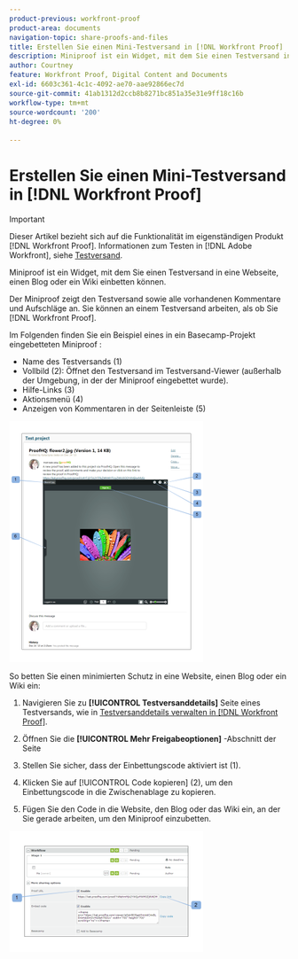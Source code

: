 ```yaml
---
product-previous: workfront-proof
product-area: documents
navigation-topic: share-proofs-and-files
title: Erstellen Sie einen Mini-Testversand in [!DNL Workfront Proof]
description: Miniproof ist ein Widget, mit dem Sie einen Testversand in eine Webseite, einen Blog oder ein Wiki einbetten können.
author: Courtney
feature: Workfront Proof, Digital Content and Documents
exl-id: 6603c361-4c1c-4092-ae70-aae92866ec7d
source-git-commit: 41ab1312d2ccb8b8271bc851a35e31e9ff18c16b
workflow-type: tm+mt
source-wordcount: '200'
ht-degree: 0%

---
```


# Erstellen Sie einen Mini-Testversand in [!DNL Workfront Proof]

>[!IMPORTANT]
>
>Dieser Artikel bezieht sich auf die Funktionalität im eigenständigen Produkt [!DNL Workfront Proof]. Informationen zum Testen in [!DNL Adobe Workfront], siehe [Testversand](../../../review-and-approve-work/proofing/proofing.md).

Miniproof ist ein Widget, mit dem Sie einen Testversand in eine Webseite, einen Blog oder ein Wiki einbetten können.

Der Miniproof zeigt den Testversand sowie alle vorhandenen Kommentare und Aufschläge an. Sie können an einem Testversand arbeiten, als ob Sie [!DNL Workfront Proof].

Im Folgenden finden Sie ein Beispiel eines in ein Basecamp-Projekt eingebetteten Miniproof :

* Name des Testversands (1)
* Vollbild (2): Öffnet den Testversand im Testversand-Viewer (außerhalb der Umgebung, in der der Miniproof eingebettet wurde).
* Hilfe-Links (3)
* Aktionsmenü (4)
* Anzeigen von Kommentaren in der Seitenleiste (5)

![Basecamp_miniproof.png](assets/basecamp-miniproof-350x435.png)

So betten Sie einen minimierten Schutz in eine Website, einen Blog oder ein Wiki ein:

1. Navigieren Sie zu **[!UICONTROL Testversanddetails]** Seite eines Testversands, wie in [Testversanddetails verwalten in [!DNL Workfront Proof]](../../../workfront-proof/wp-work-proofsfiles/manage-your-work/manage-proof-details.md).

1. Öffnen Sie die **[!UICONTROL Mehr Freigabeoptionen]** -Abschnitt der Seite
1. Stellen Sie sicher, dass der Einbettungscode aktiviert ist (1).
1. Klicken Sie auf [!UICONTROL Code kopieren] (2), um den Einbettungscode in die Zwischenablage zu kopieren.
1. Fügen Sie den Code in die Website, den Blog oder das Wiki ein, an der Sie gerade arbeiten, um den Miniproof einzubetten.

![[!DNL Embed_code].png](assets/embed-code-350x218.png)
